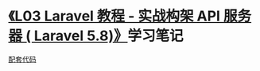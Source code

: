 # [《L03 Laravel 教程 - 实战构架 API 服务器 ( Laravel 5.8)》](https://learnku.com/courses/laravel-advance-training/5.8)学习笔记

[配套代码](https://github.com/summerblue/larabbs/tree/L03_5.8)
